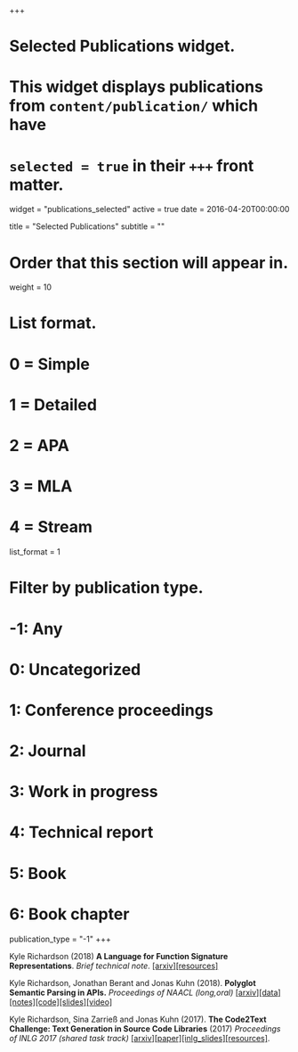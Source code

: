 +++
# Selected Publications widget.
# This widget displays publications from `content/publication/` which have
# `selected = true` in their `+++` front matter.
widget = "publications_selected"
active = true
date = 2016-04-20T00:00:00

title = "Selected Publications"
subtitle = ""

# Order that this section will appear in.
weight = 10

# List format.
#   0 = Simple
#   1 = Detailed
#   2 = APA
#   3 = MLA
#   4 = Stream
list_format = 1

# Filter by publication type.
# -1: Any
#  0: Uncategorized
#  1: Conference proceedings
#  2: Journal
#  3: Work in progress
#  4: Technical report
#  5: Book
#  6: Book chapter
publication_type = "-1"
+++

Kyle Richardson (2018) **A Language for Function Signature Representations**. *Brief technical note*. [[arxiv]](https://arxiv.org/abs/1804.00987)[[resources]](https://github.com/yakazimir/Code-Datasets)

Kyle Richardson, Jonathan Berant and Jonas Kuhn (2018). **Polyglot Semantic Parsing in APIs.**  *Proceedings of NAACL (long,oral)* [[arxiv]](https://arxiv.org/abs/1803.06966)[[data]](https://github.com/yakazimir/Code-Datasets/tree/master/polyglot_data)[[notes]](http://www.ims.uni-stuttgart.de/institut/mitarbeiter/kyle/polyglot_supp.pdf)[[code]](https://github.com/yakazimir/zubr_public/tree/master/experiments)[[slides]](http://www.ims.uni-stuttgart.de/institut/mitarbeiter/kyle/naacl_slides.pdf)[[video]](https://vimeo.com/276898099)

Kyle Richardson, Sina Zarrieß and Jonas Kuhn (2017). **The Code2Text Challenge: Text Generation in Source Code Libraries** (2017) *Proceedings of INLG 2017 (shared task track)* [[arxiv]](https://arxiv.org/abs/1708.00098)[[paper]](http://www.aclweb.org/anthology/W17-35#page=137)[[inlg_slides]](http://www.ims.uni-stuttgart.de/institut/mitarbeiter/kyle/papers/final.pdf)[[resources]](https://github.com/yakazimir/Code-Datasets).

 